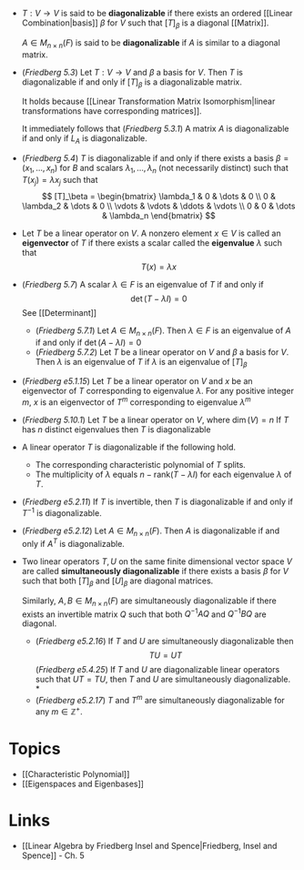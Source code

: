* $T:V\to V$ is said to be **diagonalizable** if there exists an ordered [[Linear Combination|basis]] $\beta$ for $V$ such that $[T]_\beta$ is a diagonal [[Matrix]]. 
  
  $A\in M_{n\times n}(F)$ is said to be **diagonalizable** if $A$ is similar to a diagonal matrix.

* (*Friedberg 5.3*) Let $T:V\to V$ and $\beta$ a basis for $V$. Then $T$ is diagonalizable if and only if $[T]_\beta$ is a diagonalizable matrix.
  
  It holds because [[Linear Transformation Matrix Isomorphism|linear transformations have corresponding matrices]].
  
  It immediately follows that (*Friedberg 5.3.1*) A matrix $A$ is diagonalizable if and only if $L_A$ is diagonalizable.

* (*Friedberg 5.4*) $T$ is diagonalizable if and only if there exists a basis $\beta=(x_1,\dots,x_n)$ for $B$ and scalars $\lambda_1,\dots,\lambda_n$ (not necessarily distinct) such that $T(x_j)=\lambda x_j$ such that
  $$
  [T]_\beta = 
  \begin{bmatrix}
  \lambda_1 & 0 & \dots & 0 \\
  0 & \lambda_2 & \dots & 0 \\
  \vdots & \vdots  & \ddots & \vdots \\
  0 & 0 & \dots & \lambda_n
  \end{bmatrix}
  $$

* Let $T$ be a linear operator on $V$. A nonzero element $x\in V$ is called an **eigenvector** of  $T$ if there exists a scalar called the **eigenvalue** $\lambda$ such that 
  $$
  T(x) = \lambda x
  $$

* (*Friedberg 5.7*) A scalar $\lambda\in F$ is an eigenvalue of $T$ if and only if
  $$
  \det(T-\lambda I) = 0
  $$
  See [[Determinant]]
	* (*Friedberg 5.7.1*) Let $A\in M_{n\times n}(F)$. Then $\lambda\in F$ is an eigenvalue of $A$ if and only if $\det(A-\lambda I)=0$
	* (*Friedberg 5.7.2*) Let $T$ be a linear operator on $V$ and $\beta$ a basis for $V$. Then $\lambda$ is an eigenvalue of $T$ if $\lambda$ is an eigenvalue of $[T]_\beta$

* (*Friedberg e5.1.15*) Let $T$ be a linear operator on $V$ and $x$ be an eigenvector of $T$ corresponding to eigenvalue $\lambda$. For any positive integer $m$, $x$ is an eigenvector of $T^m$ corresponding to eigenvalue $\lambda^m$

* (*Friedberg 5.10.1*) Let $T$ be a linear operator on $V$, where $\dim(V)=n$ If $T$ has $n$ distinct eigenvalues then $T$ is diagonalizable

* A linear operator $T$ is diagonalizable if the following hold.
	* The corresponding characteristic polynomial of $T$ splits.
	* The multiplicity of $\lambda$ equals $n-\text{rank}(T-\lambda I)$ for each eigenvalue $\lambda$ of $T$.

* (*Friedberg e5.2.11*) If $T$ is invertible, then $T$ is diagonalizable if and only if $T^{-1}$ is diagonalizable.
* (*Friedberg e5.2.12*) Let $A\in M_{n\times n}(F)$. Then $A$ is diagonalizable if and only if $A^T$ is diagonalizable.

* Two linear operators $T,U$ on the same finite dimensional vector space $V$ are called **simultaneously diagonalizable** if there exists a basis $\beta$ for $V$ such that both $[T]_\beta$ and $[U]_\beta$ are  diagonal matrices.
  
  Similarly, $A,B\in M_{n\times n}(F)$ are simultaneously diagonalizable if there exists an invertible matrix $Q$ such that both $Q^{-1}AQ$ and $Q^{-1}BQ$ are diagonal.
	* (*Friedberg e5.2.16*) If $T$ and $U$ are simultaneously diagonalizable then
	  $$
	  TU = UT
	  $$
	  (*Friedberg e5.4.25*) If $T$ and $U$ are diagonalizable linear operators such that $UT=TU$, then $T$ and $U$ are simultaneously diagonalizable. *
	* (*Friedberg e5.2.17*) $T$ and $T^m$ are simultaneously diagonalizable for any $m\in \mathbb{Z}^+$.


# Topics
* [[Characteristic Polynomial]]
* [[Eigenspaces and Eigenbases]]

# Links
* [[Linear Algebra by Friedberg Insel and Spence|Friedberg, Insel and Spence]] - Ch. 5